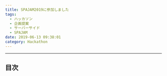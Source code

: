 ```yaml
---
title: SPAJAM2019に参加しました
tags:
  - ハッカソン
  - 企画提案
  - サーバーサイド
  - SPAJAM
date: 2019-06-13 09:38:01
category: Hackathon
---
```


<!-- more -->

---

## 目次

<!-- toc -->
